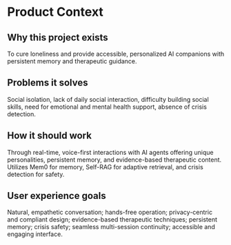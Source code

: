 # Product Context

## Why this project exists
To cure loneliness and provide accessible, personalized AI companions with persistent memory and therapeutic guidance.

## Problems it solves
Social isolation, lack of daily social interaction, difficulty building social skills, need for emotional and mental health support, absence of crisis detection.

## How it should work
Through real-time, voice-first interactions with AI agents offering unique personalities, persistent memory, and evidence-based therapeutic content. Utilizes Mem0 for memory, Self-RAG for adaptive retrieval, and crisis detection for safety.

## User experience goals
Natural, empathetic conversation; hands-free operation; privacy-centric and compliant design; evidence-based therapeutic techniques; persistent memory; crisis safety; seamless multi-session continuity; accessible and engaging interface. 